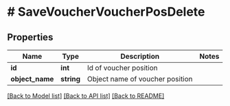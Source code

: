 # # SaveVoucherVoucherPosDelete

## Properties

Name | Type | Description | Notes
------------ | ------------- | ------------- | -------------
**id** | **int** | Id of voucher position |
**object_name** | **string** | Object name of voucher position |

[[Back to Model list]](../../README.md#models) [[Back to API list]](../../README.md#endpoints) [[Back to README]](../../README.md)
